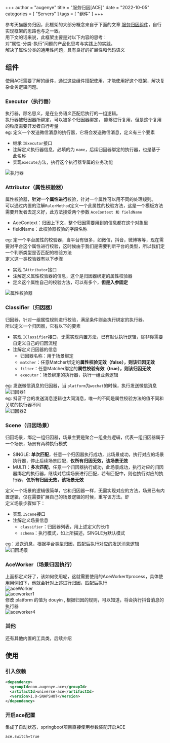+++
author = "augenye"
title = "服务归因[ACE]"
date = "2022-10-05"
categories = [
"Servers"
]
tags = [
"组件"
]
+++

参考天猫服务归因，此框架的大部分概念来自于下面的文章 [服务归因组件](https://developer.aliyun.com/article/777742)，自行实现框架的思路也与之一致。<br />用下文的话来说，此框架主要是对以下内容的思考：<br />对“属性-分类-执行”问题的产品化思考与实践上的实践。<br />解决了属性分类的通用性问题，具有良好的扩展性和代码语义

## 组件
使用ACE需要了解的组件，通过这些组件搭配使用，才能使用好这个框架，解决复杂业务逻辑问题。
### Executor（执行器）
执行器，顾名思义，是在业务语义匹配后执行的一组逻辑。<br />执行器被归因器所绑定，可以被多个归因器绑定， 能够进行复用，但是这个复用的粒度需要开发者自行考量<br />eg: 定义一个发送微信消息的执行器，它将会发送微信消息，定义有三个要素

- 继承 `IExecutor`接口
- 注解定义执行器信息，必填的为 `name`，后续归因器绑定的执行器，也是基于此名称
- 实现`execute`方法，执行这个执行器专属的业务功能

![执行器](http://img.augenye.cn/images/20221006/7e7b56184cc34805a32477320bc57632.png?imageView2/0/interlace/1/q/100|imageslim)
<a name="Zp8mV"></a>
### Attributor（属性校验器）
属性校验器，**针对一个属性进行**校验，针对一个属性可以用不同的处理规则。<br />可以通过内置的注解`RulerMethod`定义一个此属性的校验方法，这是一个模板方法<br />需要开发者去定义好，此方法接受两个参数 `AceContext 和 fieldName`

- AceContext：归因上下文，整个归因需要用到的信息都在这个对象里
- fieldName：此校验器校验的字段名称

eg: 定一个平台属性的校验器，当平台有很多，如微信，抖音，微博等等，现在需要对平台这个属性进行校验，这时候由于我们是需要判断平台的类型，所以我们定一个判断类型是否匹配的校验方法<br />定义这一类校验器有以下步骤

- 实现 `IAttributor`接口
- 注解定义属性校验器的信息，这个是归因器绑定的属性校验器
- 定义这个属性自己的校验方法，可以有多个，**但是入参固定**

![属性校验器](http://img.augenye.cn/images/20221006/8b9ef4e606684c67a3f705a1ae6ca462.png?imageView2/0/interlace/1/q/100|imageslim)
<a name="f3EX2"></a>
### Classifier（归因器）
归因器，针对一组属性规则进行校验，满足条件则会执行绑定的执行器。<br />所以定义一个归因器，它有以下的要素

- 实现 `IClassifier`接口，无需实现内置方法，已有默认执行逻辑，除非你需要自定义自己的归因流程
- 注解定义归因器的信息
    - 归因器名称：用于场景绑定
    - `matcher`：任意Matcher绑定的**属性校验无效（false），则该归因无效**
    - `filter`：任意Matcher绑定的**属性校验有效（true），则该归因无效**
    - `executor`：场景绑定的执行器，执行一组业务逻辑

eg: 发送微信消息的归因器，当 `platform`为`wechat`的时候，执行发送微信消息<br />![归因器1](http://img.augenye.cn/images/20221006/92057fa2a8cc43709e08b35e5acbe5b9.png?imageView2/0/interlace/1/q/100|imageslim)<br />eg: 抖音平台的发送消息逻辑也大同消息，唯一的不同是属性校验方法的值不同和关联的执行器不同<br />![归因器2](http://img.augenye.cn/images/20221006/d6a79c50aad34a4f8944c8b6b58b7b85.png?imageView2/0/interlace/1/q/100|imageslim)
<a name="gt0Lu"></a>
### Scene（归因场景）
归因场景，绑定一组归因器，场景主要是聚合一组业务逻辑，代表一组归因器属于一个场景，场景有两种执行模式

- SINGLE: **单次匹配**，任意一个归因器执行成功，此场景成功，执行对应的场景执行器，停止后续场景匹配，**仅所有归因无效，该场景无效**
- MULTI：**多次匹配**，任意一个归因器执行成功，此场景成功，执行对应的归因器绑定的执行器，继续对后续场景进行匹配，若有匹配中，则也执行对应的执行器，**仅所有归因无效，该场景无效**

定义一个场景的逻辑很简单，它和归因器一样，无需实现对应的方法，场景已有内置逻辑，仅在需要扩展自己的场景逻辑的时候，重写该方法。虾<br />定义场景步骤如下：

- 实现 `IScene`接口
- 注解定义场景信息
    - `classifier`：归因器列表，用上述定义的长巾
    - `schema`：执行模式，如上所描述，SINGLE为默认模式

eg：发送消息，根据平台类型归因，匹配后执行对应的发送消息逻辑<br />![归因场景](http://img.augenye.cn/images/20221006/a8eb0d5ad48d4b3e89ae535506fed747.png?imageView2/0/interlace/1/q/100|imageslim)
<a name="UpLMr"></a>
### AceWorker（场景归因执行）
上面都定义好了，该如何使用呢，这就需要使用的AceWorker#process，具体使用用例如下，他就会针对上述进行归因，匹配后执行<br />
![aceWorker](http://img.augenye.cn/images/20221006/bf77b56170724deda057b0106761a5bf.png?imageView2/0/interlace/1/q/100|imageslim)
<br />
![aceworker1](http://img.augenye.cn/images/20221006/62ccdf67efe749b2801b5cde044b7751.png?imageView2/0/interlace/1/q/100|imageslim)
<br />修改 platform 的值为 douyin , 根据归因的规则，可以知道，将会执行抖音消息的执行器<br />![aceworker4](http://img.augenye.cn/images/20221006/43e82f42749a4395b8a29632790cdc13.png?imageView2/0/interlace/1/q/100|imageslim)
<a name="AmXsf"></a>
### 其他
还有其他内置的工具类，后续介绍
<a name="URPvU"></a>
## 使用
<a name="BZyOc"></a>
### 引入依赖
```xml
<dependency>
  <groupId>com.augenye.ace</groupId>
  <artifactId>universe-ace</artifactId>
  <version>1.0-SNAPSHOT</version>
</dependency>
```
<a name="UHzNy"></a>

### 开启ace配置
集成了自动状态，springboot项目直接使用参数装配开启ACE
```properties
ace.switch=true
```


